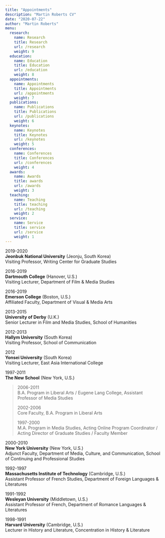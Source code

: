 ```yaml
---
title: "Appointments"
description: "Martin Roberts CV"
date: "2020-07-22"
author: "Martin Roberts"
menu:
  research:
    name: Research
    title: Research
    url: /research
    weight: 9
  education:
    name: Education
    title: Education
    url: /education
    weight: 8
  appointments:
    name: Appointments
    title: Appointments
    url: /appointments
    weight: 7
  publications:
    name: Publications
    title: Publications
    url: /publications
    weight: 6
  keynotes:
    name: Keynotes
    title: Keynotes
    url: /keynotes
    weight: 5
  conferences:
    name: Conferences
    title: Conferences
    url: /conferences
    weight: 4
  awards:
    name: Awards
    title: awards
    url: /awards
    weight: 3
  teaching:
    name: Teaching
    title: teaching
    url: /teaching
    weight: 2
  service:
    name: Service
    title: service
    url: /service
    weight: 1
---
```

2019-2020\
**Jeonbuk National University** (Jeonju, South Korea)\
Visiting Professor, Writing Center for Graduate Studies

2016-2019\
**Dartmouth College** (Hanover, U.S.)\
Visiting Lecturer, Department of Film & Media Studies

2016-2019\
**Emerson College** (Boston, U.S.)\
Affiliated Faculty, Department of Visual & Media Arts

2013-2015\
**University of Derby** (U.K.)\
Senior Lecturer in Film and Media Studies, School of Humanities

2012-2013\
**Hallym University** (South Korea)\
Visiting Professor, School of Communication

2012\
**Yonsei University** (South Korea)\
Visiting Lecturer, East Asia International College

1997-2011\
**The New School** (New York, U.S.)

> 2006-2011\
> B.A. Program in Liberal Arts / Eugene Lang College, Assistant
> Professor of Media Studies
>
> 2002-2006\
> Core Faculty, B.A. Program in Liberal Arts
>
> 1997-2000\
> M.A. Program in Media Studies, Acting Online Program Coordinator /
> Acting Director of Graduate Studies / Faculty Member

2000-2010\
**New York University** (New York, U.S.)\
Adjunct Faculty, Department of Media, Culture, and Communication, School
of Continuing and Professional Studies

1992-1997\
**Massachusetts Institute of Technology** (Cambridge, U.S.)\
Assistant Professor of French Studies, Department of Foreign Languages &
Literatures

1991-1992\
**Wesleyan University** (Middletown, U.S.)\
Assistant Professor of French, Department of Romance Languages &
Literatures

1998-1991\
**Harvard University** (Cambridge, U.S.)\
Lecturer in History and Literature, Concentration in History &
Literature
